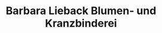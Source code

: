 ---
title: "Barbara Lieback Blumen- und Kranzbinderei"
url: /koenigshain-wiederau/barbara-lieback-blumen-und-kranzbinderei/
shop: Blumen
---